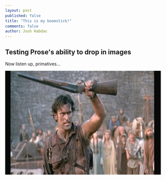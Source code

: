 ```yaml
---
layout: post
published: false
title: "This is my boomstick!"
comments: false
author: Josh Habdas
---
```


## Testing Prose's ability to drop in images

Now listen up, primatives...

![boomstick_1606.jpg](/assets/boomstick_1606.jpg)
